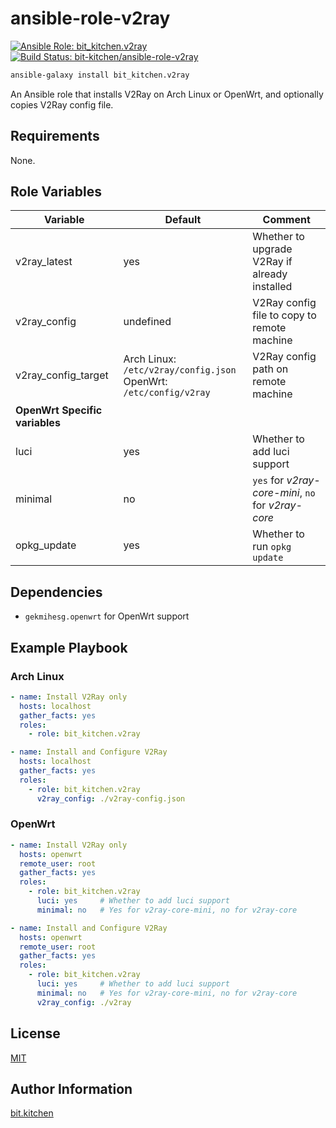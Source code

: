 ansible-role-v2ray
==================

[![Ansible Role: bit_kitchen.v2ray](https://img.shields.io/ansible/role/51339.svg)](https://galaxy.ansible.com/bit_kitchen/v2ray)
[![Build Status: bit-kitchen/ansible-role-v2ray](https://travis-ci.org/bit-kitchen/ansible-role-v2ray.svg?branch=master)](https://travis-ci.org/bit-kitchen/ansible-role-v2ray)

```sh
ansible-galaxy install bit_kitchen.v2ray
```

An Ansible role that installs V2Ray on Arch Linux or OpenWrt, and optionally copies V2Ray config file.

Requirements
------------

None.

Role Variables
--------------

Variable            | Default   | Comment
------------------- | --------- | -------
v2ray_latest        | yes       | Whether to upgrade V2Ray if already installed
v2ray_config        | undefined | V2Ray config file to copy to remote machine
v2ray_config_target | Arch Linux: `/etc/v2ray/config.json` <br> OpenWrt: `/etc/config/v2ray` | V2Ray config path on remote machine
**OpenWrt Specific variables**  |
luci                | yes       | Whether to add luci support
minimal             | no        | `yes` for *v2ray-core-mini*, `no` for *v2ray-core*
opkg_update         | yes       | Whether to run `opkg update`

Dependencies
------------

* `gekmihesg.openwrt` for OpenWrt support

Example Playbook
----------------

### Arch Linux

```yml
- name: Install V2Ray only
  hosts: localhost
  gather_facts: yes
  roles:
    - role: bit_kitchen.v2ray
```

```yml
- name: Install and Configure V2Ray
  hosts: localhost
  gather_facts: yes
  roles:
    - role: bit_kitchen.v2ray
      v2ray_config: ./v2ray-config.json
```

### OpenWrt

```yml
- name: Install V2Ray only
  hosts: openwrt
  remote_user: root
  gather_facts: yes
  roles:
    - role: bit_kitchen.v2ray
      luci: yes     # Whether to add luci support
      minimal: no   # Yes for v2ray-core-mini, no for v2ray-core
```

```yml
- name: Install and Configure V2Ray
  hosts: openwrt
  remote_user: root
  gather_facts: yes
  roles:
    - role: bit_kitchen.v2ray
      luci: yes     # Whether to add luci support
      minimal: no   # Yes for v2ray-core-mini, no for v2ray-core
      v2ray_config: ./v2ray
```

License
-------

[MIT](LICENSE)

Author Information
------------------

[bit.kitchen](https://github.com/bit-kitchen)
